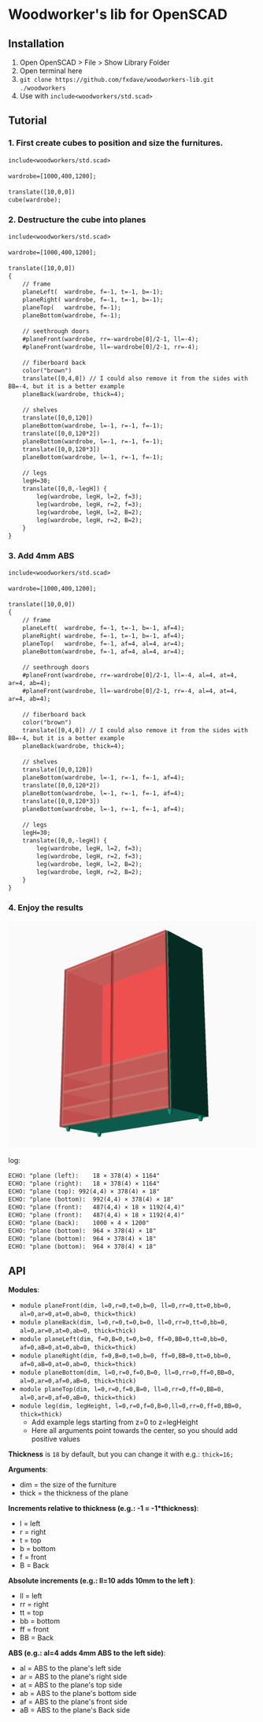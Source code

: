 # Woodworker's lib for OpenSCAD

## Installation

1. Open OpenSCAD > File > Show Library Folder
2. Open terminal here
3. `git clone https://github.com/fxdave/woodworkers-lib.git ./woodworkers`
4. Use with `include<woodworkers/std.scad>`

## Tutorial

### 1. First create cubes to position and size the furnitures.
```scad
include<woodworkers/std.scad>

wardrobe=[1000,400,1200];

translate([10,0,0])
cube(wardrobe);
```

### 2. Destructure the cube into planes
```scad
include<woodworkers/std.scad>

wardrobe=[1000,400,1200];

translate([10,0,0])
{
    // frame
    planeLeft(  wardrobe, f=-1, t=-1, b=-1);
    planeRight( wardrobe, f=-1, t=-1, b=-1);
    planeTop(   wardrobe, f=-1);
    planeBottom(wardrobe, f=-1);

    // seethrough doors
    #planeFront(wardrobe, rr=-wardrobe[0]/2-1, ll=-4);
    #planeFront(wardrobe, ll=-wardrobe[0]/2-1, rr=-4);

    // fiberboard back
    color("brown")
    translate([0,4,0]) // I could also remove it from the sides with BB=-4, but it is a better example
    planeBack(wardrobe, thick=4);

    // shelves
    translate([0,0,120]) 
    planeBottom(wardrobe, l=-1, r=-1, f=-1);
    translate([0,0,120*2]) 
    planeBottom(wardrobe, l=-1, r=-1, f=-1);
    translate([0,0,120*3]) 
    planeBottom(wardrobe, l=-1, r=-1, f=-1);

    // legs
    legH=30;
    translate([0,0,-legH]) {
        leg(wardrobe, legH, l=2, f=3);
        leg(wardrobe, legH, r=2, f=3);
        leg(wardrobe, legH, l=2, B=2);
        leg(wardrobe, legH, r=2, B=2);
    }
}
```

### 3. Add 4mm ABS
```scad
include<woodworkers/std.scad>

wardrobe=[1000,400,1200];

translate([10,0,0])
{
    // frame
    planeLeft(  wardrobe, f=-1, t=-1, b=-1, af=4);
    planeRight( wardrobe, f=-1, t=-1, b=-1, af=4);
    planeTop(   wardrobe, f=-1, af=4, al=4, ar=4);
    planeBottom(wardrobe, f=-1, af=4, al=4, ar=4);

    // seethrough doors
    #planeFront(wardrobe, rr=-wardrobe[0]/2-1, ll=-4, al=4, at=4, ar=4, ab=4);
    #planeFront(wardrobe, ll=-wardrobe[0]/2-1, rr=-4, al=4, at=4, ar=4, ab=4);

    // fiberboard back
    color("brown")
    translate([0,4,0]) // I could also remove it from the sides with BB=-4, but it is a better example
    planeBack(wardrobe, thick=4);

    // shelves
    translate([0,0,120]) 
    planeBottom(wardrobe, l=-1, r=-1, f=-1, af=4);
    translate([0,0,120*2]) 
    planeBottom(wardrobe, l=-1, r=-1, f=-1, af=4);
    translate([0,0,120*3]) 
    planeBottom(wardrobe, l=-1, r=-1, f=-1, af=4);

    // legs
    legH=30;
    translate([0,0,-legH]) {
        leg(wardrobe, legH, l=2, f=3);
        leg(wardrobe, legH, r=2, f=3);
        leg(wardrobe, legH, l=2, B=2);
        leg(wardrobe, legH, r=2, B=2);
    }
}
```

### 4. Enjoy the results
![./wardrobe.png](./wardrobe.png)

log:
```log
ECHO: "plane (left):	18 × 378(4) × 1164"
ECHO: "plane (right):	18 × 378(4) × 1164"
ECHO: "plane (top):	992(4,4) × 378(4) × 18"
ECHO: "plane (bottom):	992(4,4) × 378(4) × 18"
ECHO: "plane (front):	487(4,4) × 18 × 1192(4,4)"
ECHO: "plane (front):	487(4,4) × 18 × 1192(4,4)"
ECHO: "plane (back):	1000 × 4 × 1200"
ECHO: "plane (bottom):	964 × 378(4) × 18"
ECHO: "plane (bottom):	964 × 378(4) × 18"
ECHO: "plane (bottom):	964 × 378(4) × 18"
```

## API

**Modules**:

 - `module planeFront(dim, l=0,r=0,t=0,b=0, ll=0,rr=0,tt=0,bb=0, al=0,ar=0,at=0,ab=0, thick=thick)`
 - `module planeBack(dim, l=0,r=0,t=0,b=0, ll=0,rr=0,tt=0,bb=0, al=0,ar=0,at=0,ab=0, thick=thick)`
 - `module planeLeft(dim, f=0,B=0,t=0,b=0, ff=0,BB=0,tt=0,bb=0, af=0,aB=0,at=0,ab=0, thick=thick)`
 - `module planeRight(dim, f=0,B=0,t=0,b=0, ff=0,BB=0,tt=0,bb=0, af=0,aB=0,at=0,ab=0, thick=thick)`
 - `module planeBottom(dim, l=0,r=0,f=0,B=0, ll=0,rr=0,ff=0,BB=0, al=0,ar=0,af=0,aB=0, thick=thick)`
 - `module planeTop(dim, l=0,r=0,f=0,B=0, ll=0,rr=0,ff=0,BB=0, al=0,ar=0,af=0,aB=0, thick=thick)`
 - `module leg(dim, legHeight, l=0,r=0,f=0,B=0,ll=0,rr=0,ff=0,BB=0, thick=thick)`
    - Add example legs starting from z=0 to z=legHeight
    - Here all arguments point towards the center, so you should add positive values

**Thickness** is `18` by default, but you can change it with e.g.: `thick=16;`

**Arguments**:

 - dim = the size of the furniture
 - thick = the thickness of the plane

**Increments relative to thickness (e.g.: -1 = -1*thickness)**:
 - l = left
 - r = right
 - t = top
 - b = bottom
 - f = front
 - B = Back

**Absolute increments (e.g.: ll=10 adds 10mm to the left )**:
 - ll = left
 - rr = right
 - tt = top
 - bb = bottom
 - ff = front
 - BB = Back

**ABS (e.g.: al=4 adds 4mm ABS to the left side)**: 
 - al = ABS to the plane's left side
 - ar = ABS to the plane's right side
 - at = ABS to the plane's top side
 - ab = ABS to the plane's bottom side
 - af = ABS to the plane's front side
 - aB = ABS to the plane's Back side
